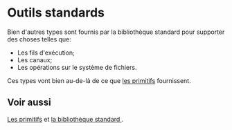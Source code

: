 # Outils standards

Bien d'autres types sont fournis par la bibliothèque standard pour supporter des choses telles que:

* Les fils d'exécution;
* Les canaux;
* Les opérations sur le système de fichiers.

Ces types vont bien au-de-là de ce que [les primitifs][primitifs] fournissent.

## Voir aussi

[Les primitifs][primitifs] et [la bibliothèque standard ][std].

[primitifs]: ../chapitre2/primitifs.html
[std]: https://doc.rust-lang.org/std/
